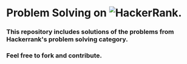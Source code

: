 # Problem Solving on <img alt="HackerRank" src="https://img.shields.io/badge/-Hackerrank-2EC866?style=for-the-badge&logo=HackerRank&logoColor=white"/>.
### This repository includes solutions of the problems from Hackerrank's problem solving category.
### Feel free to fork and contribute.
